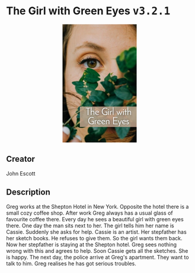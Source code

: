 
# The Girl with Green Eyes <kbd>v3.2.1</kbd>

<center>
  <img src="./cover-1024.jpg"/>
</center>

## Creator
John Escott

## Description
Greg works at the Shepton Hotel in New York. Opposite the hotel there is a small cozy coffee shop. After work Greg always has a usual glass of favourite coffee there. Every day he sees a beautiful girl with green eyes there. One day the man sits next to her. The girl tells him her name is Cassie. Suddenly she asks for help. Cassie is an artist. Her stepfather has her sketch books. He refuses to give them. So the girl wants them back. Now her stepfather is staying at the Shepton hotel. Greg sees nothing wrong with this and agrees to help. Soon Cassie gets all the sketches. She is happy. The next day, the police arrive at Greg's apartment. They want to talk to him. Greg realises he has got serious troubles.  
